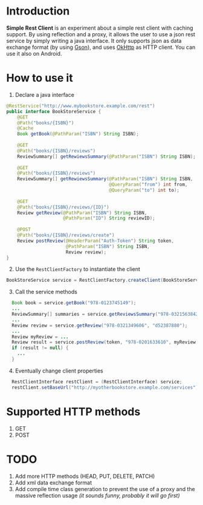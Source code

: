 # Introduction

__Simple Rest Client__ is an experiment about a simple rest client with caching support. By using reflection and a proxy, it allows the user to use a json rest service by simply writing a java interface. It only supports json as data exchange format (by using [Gson](https://code.google.com/p/google-gson/)), and uses [OkHttp](https://github.com/square/okhttp) as HTTP client. You can use it also on Android.

# How to use it

1. Declare a java interface 
  
  ```java
  @RestService("http://www.mybookstore.example.com/rest")
  public interface BookStoreService {    
      @GET
      @Path("books/{ISBN}")
      @Cache
      Book getBook(@PathParam("ISBN") String ISBN);
      
      @GET
      @Path("books/{ISBN}/reviews")
      ReviewSummary[] getRewiewsSummary(@PathParam("ISBN") String ISBN);
      
      @GET
      @Path("books/{ISBN}/reviews")
      ReviewSummary[] getRewiewsSummary(@PathParam("ISBN") String ISBN,
                                        @QueryParam("from") int from,
                                        @QueryParam("to") int to);
      
      @GET
      @Path("books/{ISBN}/reviews/{ID}")
      Review getReview(@PathParam("ISBN") String ISBN,
                       @PathParam("ID") String reviewID);
      
      @POST
      @Path("books/{ISBN}/reviews/create")
      Review postReview(@HeaderParam("Auth-Token") String token,
                        @PathParam("ISBN") String ISBN,
                        Review review);
  }
  ```

2. Use the ```RestClientFactory``` to instantiate the client

  ```java
  BookStoreService service = RestClientFactory.createClient(BookStoreService.class);
  ```

3. Call the service methods

  ```java
    Book book = service.getBook("978-0123745149");
    ...
    ReviewSummary[] summaries = service.getReviewsSummary("978-0321563842", 10, 20);
    ...
    Review review = service.getReview("978-0321349606", "d52387880");
    ...
    Review myReview = ...
    Review result = service.postReview(token, "978-0201633610", myReview);
    if (result != null) {
      ...
    }
  ```

4. Eventually change client properties
  
  ```java
    RestClientInterface restClient = (RestClientInterface) service;
    restClient.setBaseUrl("http://myotherbookstore.example.com/services");
  ```

# Supported HTTP methods

1. GET
2. POST


# TODO

1. Add more HTTP methods (HEAD, PUT, DELETE, PATCH)
2. Add xml data exchange format
3. Add compile time class generation to prevent the use of a proxy and the massive reflection usage _(it sounds funny, probably it will go first)_
